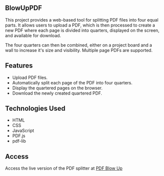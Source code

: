 ## BlowUpPDF

This project provides a web-based tool for splitting PDF files into four equal parts. It allows users to upload a PDF, which is then processed to create a new PDF where each page is divided into quarters, displayed on the screen, and available for download.

The four quarters can then be combined, either on a project board and a wall to increase it's size and visibility. Multiple page PDFs are supported.

## Features
- Upload PDF files.
- Automatically split each page of the PDF into four quarters.
- Display the quartered pages on the browser.
- Download the newly created quartered PDF.

## Technologies Used
- HTML
- CSS
- JavaScript
- PDF.js
- pdf-lib

## Access
Access the live version of the PDF splitter at [PDF Blow Up](https://pdfblowup.valdi-via.com)
